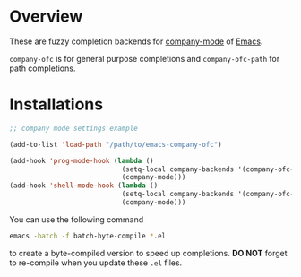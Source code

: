 # Overview

These are fuzzy completion backends for [company-mode](https://github.com/company-mode/company-mode) of [Emacs](https://www.gnu.org/software/emacs/).

`company-ofc` is for general purpose completions and `company-ofc-path` for path completions.

# Installations

```lisp
;; company mode settings example

(add-to-list 'load-path "/path/to/emacs-company-ofc")

(add-hook 'prog-mode-hook (lambda ()
                            (setq-local company-backends '(company-ofc-path company-ofc))
                            (company-mode)))
(add-hook 'shell-mode-hook (lambda ()
                            (setq-local company-backends '(company-ofc-path))
                            (company-mode)))
```

You can use the following command

```bash
emacs -batch -f batch-byte-compile *.el
```

to create a byte-compiled version to speed up completions. **DO NOT** forget to re-compile when you update these `.el` files.

